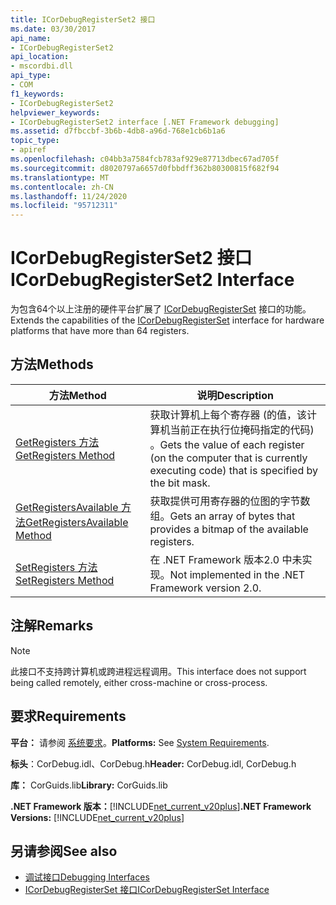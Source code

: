 ```yaml
---
title: ICorDebugRegisterSet2 接口
ms.date: 03/30/2017
api_name:
- ICorDebugRegisterSet2
api_location:
- mscordbi.dll
api_type:
- COM
f1_keywords:
- ICorDebugRegisterSet2
helpviewer_keywords:
- ICorDebugRegisterSet2 interface [.NET Framework debugging]
ms.assetid: d7fbccbf-3b6b-4db8-a96d-768e1cb6b1a6
topic_type:
- apiref
ms.openlocfilehash: c04bb3a7584fcb783af929e87713dbec67ad705f
ms.sourcegitcommit: d8020797a6657d0fbbdff362b80300815f682f94
ms.translationtype: MT
ms.contentlocale: zh-CN
ms.lasthandoff: 11/24/2020
ms.locfileid: "95712311"
---
```

# <a name="icordebugregisterset2-interface"></a><span data-ttu-id="be821-102">ICorDebugRegisterSet2 接口</span><span class="sxs-lookup"><span data-stu-id="be821-102">ICorDebugRegisterSet2 Interface</span></span>

<span data-ttu-id="be821-103">为包含64个以上注册的硬件平台扩展了 [ICorDebugRegisterSet](icordebugregisterset-interface.md) 接口的功能。</span><span class="sxs-lookup"><span data-stu-id="be821-103">Extends the capabilities of the [ICorDebugRegisterSet](icordebugregisterset-interface.md) interface for hardware platforms that have more than 64 registers.</span></span>  
  
## <a name="methods"></a><span data-ttu-id="be821-104">方法</span><span class="sxs-lookup"><span data-stu-id="be821-104">Methods</span></span>  
  
|<span data-ttu-id="be821-105">方法</span><span class="sxs-lookup"><span data-stu-id="be821-105">Method</span></span>|<span data-ttu-id="be821-106">说明</span><span class="sxs-lookup"><span data-stu-id="be821-106">Description</span></span>|  
|------------|-----------------|  
|[<span data-ttu-id="be821-107">GetRegisters 方法</span><span class="sxs-lookup"><span data-stu-id="be821-107">GetRegisters Method</span></span>](icordebugregisterset2-getregisters-method.md)|<span data-ttu-id="be821-108">获取计算机上每个寄存器 (的值，该计算机当前正在执行位掩码指定的代码) 。</span><span class="sxs-lookup"><span data-stu-id="be821-108">Gets the value of each register (on the computer that is currently executing code) that is specified by the bit mask.</span></span>|  
|[<span data-ttu-id="be821-109">GetRegistersAvailable 方法</span><span class="sxs-lookup"><span data-stu-id="be821-109">GetRegistersAvailable Method</span></span>](icordebugregisterset2-getregistersavailable-method.md)|<span data-ttu-id="be821-110">获取提供可用寄存器的位图的字节数组。</span><span class="sxs-lookup"><span data-stu-id="be821-110">Gets an array of bytes that provides a bitmap of the available registers.</span></span>|  
|[<span data-ttu-id="be821-111">SetRegisters 方法</span><span class="sxs-lookup"><span data-stu-id="be821-111">SetRegisters Method</span></span>](icordebugregisterset2-setregisters-method.md)|<span data-ttu-id="be821-112">在 .NET Framework 版本2.0 中未实现。</span><span class="sxs-lookup"><span data-stu-id="be821-112">Not implemented in the .NET Framework version 2.0.</span></span>|  
  
## <a name="remarks"></a><span data-ttu-id="be821-113">注解</span><span class="sxs-lookup"><span data-stu-id="be821-113">Remarks</span></span>  
  
> [!NOTE]
> <span data-ttu-id="be821-114">此接口不支持跨计算机或跨进程远程调用。</span><span class="sxs-lookup"><span data-stu-id="be821-114">This interface does not support being called remotely, either cross-machine or cross-process.</span></span>  
  
## <a name="requirements"></a><span data-ttu-id="be821-115">要求</span><span class="sxs-lookup"><span data-stu-id="be821-115">Requirements</span></span>  

 <span data-ttu-id="be821-116">**平台：** 请参阅 [系统要求](../../get-started/system-requirements.md)。</span><span class="sxs-lookup"><span data-stu-id="be821-116">**Platforms:** See [System Requirements](../../get-started/system-requirements.md).</span></span>  
  
 <span data-ttu-id="be821-117">**标头**：CorDebug.idl、CorDebug.h</span><span class="sxs-lookup"><span data-stu-id="be821-117">**Header:** CorDebug.idl, CorDebug.h</span></span>  
  
 <span data-ttu-id="be821-118">**库：** CorGuids.lib</span><span class="sxs-lookup"><span data-stu-id="be821-118">**Library:** CorGuids.lib</span></span>  
  
 <span data-ttu-id="be821-119">**.NET Framework 版本：**[!INCLUDE[net_current_v20plus](../../../../includes/net-current-v20plus-md.md)]</span><span class="sxs-lookup"><span data-stu-id="be821-119">**.NET Framework Versions:** [!INCLUDE[net_current_v20plus](../../../../includes/net-current-v20plus-md.md)]</span></span>  
  
## <a name="see-also"></a><span data-ttu-id="be821-120">另请参阅</span><span class="sxs-lookup"><span data-stu-id="be821-120">See also</span></span>

- [<span data-ttu-id="be821-121">调试接口</span><span class="sxs-lookup"><span data-stu-id="be821-121">Debugging Interfaces</span></span>](debugging-interfaces.md)
- [<span data-ttu-id="be821-122">ICorDebugRegisterSet 接口</span><span class="sxs-lookup"><span data-stu-id="be821-122">ICorDebugRegisterSet Interface</span></span>](icordebugregisterset-interface.md)
